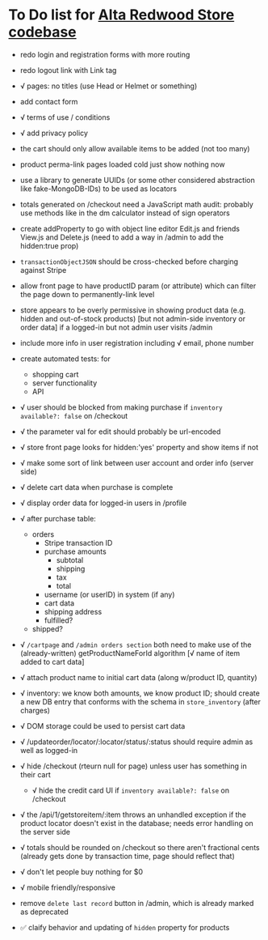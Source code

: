# To Do list for [Alta Redwood Store codebase](https://bitbucket.org/pacificpelican/okconcept0/src/master/)

- redo login and registration forms with more routing
- redo logout link with Link tag
- √ pages: no titles (use Head or Helmet or something)
- add contact form
- √ terms of use / conditions
- √ add privacy policy
- the cart should only allow available items to be added (not too many)
- product perma-link pages loaded cold just show nothing now
- use a library to generate UUIDs (or some other considered abstraction like fake-MongoDB-IDs) to be used as locators
- totals generated on /checkout need a JavaScript math audit: probably use methods like in the dm calculator instead of sign operators
- create addProperty to go with object line editor Edit.js and friends View.js and Delete.js (need to add a way in /admin to add the hidden:true prop)
- `transactionObjectJSON` should be cross-checked before charging against Stripe
- allow front page to have productID param (or attribute) which can filter the page down to permanently-link level
- store appears to be overly permissive in showing product data (e.g. hidden and out-of-stock products) [but not admin-side inventory or order data] if a logged-in but not admin user visits /admin
- include more info in user registration including √ email, phone number
- create automated tests: for 
	- shopping cart
	- server functionality
	- API

- √ user should be blocked from making purchase if `inventory available?: false` on /checkout
- √ the parameter val for edit should probably be url-encoded
- √ store front page looks for hidden:'yes' property and show items if not
- √ make some sort of link between user account and order info (server side)
- √ delete cart data when purchase is complete
- √ display order data for logged-in users in /profile
- √ after purchase table:
	- orders
		- Stripe transaction ID
		- purchase amounts
			- subtotal
			- shipping
			- tax
			- total
		- username (or userID) in system (if any)
		- cart data
		- shipping address
		- fulfilled?
    - shipped?
- √ `/cartpage` and `/admin orders section` both need to make use of the (already-written) getProductNameForId algorithm [√ name of item added to cart data]
- √ attach product name to initial cart data (along w/product ID, quantity)
- √ inventory: we know both amounts, we know product ID; should create a new DB entry that conforms with the schema in `store_inventory` (after charges)
- √ DOM storage could be used to persist cart data
- √ /updateorder/locator/:locator/status/:status should require admin as well as logged-in
- √ hide /checkout (rteurn null for page) unless user has something in their cart
	- √ hide the credit card UI if `inventory available?: false` on /checkout
- √ the /api/1/getstoreitem/:item throws an unhandled exception if the product locator doesn't exist in the database; needs error handling on the server side
- √ totals should be rounded on /checkout so there aren't fractional cents (already gets done by transaction time, page should reflect that)
- √ don't let people buy nothing for $0
- √ mobile friendly/responsive

- remove `delete last record` button in /admin, which is already marked as deprecated
- ✅ claify behavior and updating of `hidden` property for products
